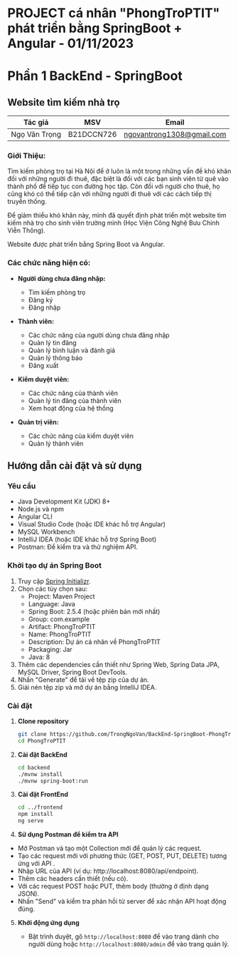 # PROJECT cá nhân "PhongTroPTIT" phát triển bằng SpringBoot + Angular - 01/11/2023

# Phần 1 BackEnd - SpringBoot

## Website tìm kiếm nhà trọ
| Tác giả        | MSV       | Email                         |
|----------------|------------|-------------------------------|
| Ngọ Văn Trọng  | B21DCCN726 | ngovantrong1308@gmail.com     |

### Giới Thiệu:

Tìm kiếm phòng trọ tại Hà Nội để ở luôn là một trong những vấn đề khó khăn đối với những người đi thuê, đặc biệt là đối với các bạn sinh viên từ quê vào thành phố để tiếp tục con đường học tập. Còn đối với người cho thuê, họ cũng khó có thể tiếp cận với những người đi thuê với các cách tiếp thị truyền thống.

Để giảm thiểu khó khăn này, mình đã quyết định phát triển một website tìm kiếm nhà trọ cho sinh viên trường mình (Học Viện Công Nghệ Bưu Chính Viễn Thông).

Website được phát triển bằng Spring Boot và Angular.

### Các chức năng hiện có:

- **Người dùng chưa đăng nhập:**
  - Tìm kiếm phòng trọ
  - Đăng ký
  - Đăng nhập

- **Thành viên:**
  - Các chức năng của người dùng chưa đăng nhập
  - Quản lý tin đăng
  - Quản lý bình luận và đánh giá
  - Quản lý thông báo
  - Đăng xuất

- **Kiểm duyệt viên:**
  - Các chức năng của thành viên
  - Quản lý tin đăng của thành viên
  - Xem hoạt động của hệ thống

- **Quản trị viên:**
  - Các chức năng của kiểm duyệt viên
  - Quản lý thành viên

## Hướng dẫn cài đặt và sử dụng

### Yêu cầu

- Java Development Kit (JDK) 8+
- Node.js và npm
- Angular CLI
-  Visual Studio Code (hoặc IDE khác hỗ trợ Angular)
- MySQL Workbench
- IntelliJ IDEA (hoặc IDE khác hỗ trợ Spring Boot)
- Postman: Để kiểm tra và thử nghiệm API.

### Khởi tạo dự án Spring Boot

1. Truy cập [Spring Initializr](https://start.spring.io/).
2. Chọn các tùy chọn sau:
    - Project: Maven Project
    - Language: Java
    - Spring Boot: 2.5.4 (hoặc phiên bản mới nhất)
    - Group: com.example
    - Artifact: PhongTroPTIT
    - Name: PhongTroPTIT
    - Description: Dự án cá nhân về PhongTroPTIT
    - Packaging: Jar
    - Java: 8
3. Thêm các dependencies cần thiết như Spring Web, Spring Data JPA, MySQL Driver, Spring Boot DevTools.
4. Nhấn "Generate" để tải về tệp zip của dự án.
5. Giải nén tệp zip và mở dự án bằng IntelliJ IDEA.

### Cài đặt

1. **Clone repository**

    ```bash
    git clone https://github.com/TrongNgoVan/BackEnd-SpringBoot-PhongTroPTIT.git
    cd PhongTroPTIT
    ```

2. **Cài đặt BackEnd**

    ```bash
    cd backend
    ./mvnw install
    ./mvnw spring-boot:run
    ```

3. **Cài đặt FrontEnd**

    ```bash
    cd ../frontend
    npm install
    ng serve
    ```
4. **Sử dụng Postman để kiểm tra API**
   
  - Mở Postman và tạo một Collection mới để quản lý các request.
  - Tạo các request mới với phương thức (GET, POST, PUT, DELETE) tương ứng với API .
  - Nhập URL của API (ví dụ: http://localhost:8080/api/endpoint).
  - Thêm các headers cần thiết (nếu có).
  - Với các request POST hoặc PUT, thêm body (thường ở định dạng JSON).
  - Nhấn "Send" và kiểm tra phản hồi từ server để xác nhận API hoạt động đúng.
    
5. **Khởi động ứng dụng**

    -  Bật trình duyệt, gõ `http://localhost:8080` để vào trang dành cho người dùng hoặc `http://localhost:8080/admin` để vào trang quản lý.
 




